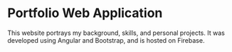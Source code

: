 # Portfolio Web Application

This website portrays my background, skills, and personal projects. It was developed using Angular and Bootstrap, and is hosted on Firebase.